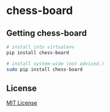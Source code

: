 # chess-board

## Getting chess-board

```sh
# install into virtualenv
pip install chess-board

# install system-wide (not adviced.)
sudo pip install chess-board
```

## License

[MIT License](LICENSE.md)
